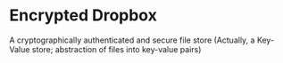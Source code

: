 # Encrypted Dropbox
A cryptographically authenticated and secure file store (Actually, a Key-Value store; abstraction of files into key-value pairs)
